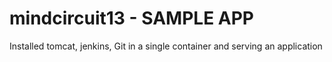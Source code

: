 # mindcircuit13 - SAMPLE APP

Installed tomcat, jenkins, Git in a single container and serving an application
